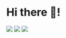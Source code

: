 # Hi there 👋!
<p>
    <a href="https://www.facebook.com/www.zeldin.go.id" target="_blank"><img src="https://img.shields.io/badge/Izzeldin_Addarda-30302f?style=flat&logo=facebook" /></a>
    <a href="https://instagram.com/zeldin.me" target="_blank"><img src="https://img.shields.io/badge/@zeldin.me-30302f?style=flat&logo=instagram" /></a>
    <img src="https://gpvc.arturio.dev/zelsaddr" />
</p>
